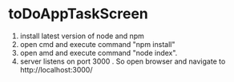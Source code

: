 # toDoAppTaskScreen

1. install latest version of node and npm
2. open cmd and execute command "npm install"
3. open amd and execute command "node index".
4. server listens on port 3000 . So open browser and navigate to http://localhost:3000/

